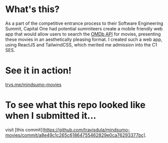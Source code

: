 # What's this?

As a part of the competitive entrance process to their Software Engineering Summit, Capital One had potential summiteers create a mobile friendly web app that would allow users to search the [OMDb API](https://www.omdbapi.com/) for movies, presenting these movies in an aesthetically pleasing format.
I created such a web app, using ReactJS and TailwindCSS, which merited me admission into the C1 SES.

# See it in action!

[trvs.me/mindsumo-movies](https://trvs.me/mindsumo-movies)

# To see what this repo looked like when I submitted it...

visit [this commit](https://github.com/travisdula/mindsumo-movies/commit/a8e49c1c265c61864755462829e0ca76293377bc].
